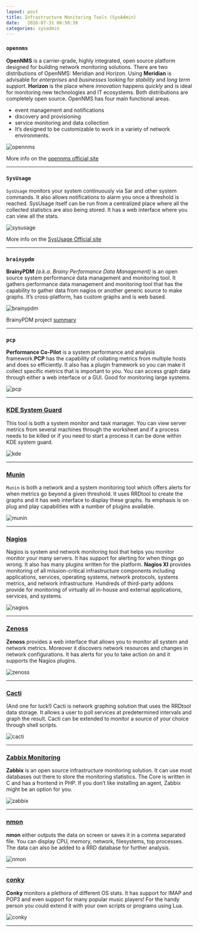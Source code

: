 ```yaml
---
layout: post
title: Infrastructure Monitoring Tools (SysAdmin)
date:   2016-07-31 08:50:39  
categories: sysadmin
---
```


### `opennms`
**OpenNMS** is a carrier-grade, highly integrated, open source platform designed for building network monitoring solutions. There are two distributions of OpenNMS: Meridian and Horizon. Using **Meridian** is advisable for *enterprises* and *businesses* looking for *stability* and *long term support*. **Horizon** is the place where *innovation* happens *quickly* and is ideal for monitoring new technologies and IT ecosystems. Both distributions are completely open source.
OpenNMS has four main functional areas.

- event management and notifications
- discovery and provisioning
- service monitoring and data collection 
- It’s designed to be customizable to work in a variety of network environments.

![opennms](/assets/img/infrastructure_monitoring/opennms.png)

More info on the [opennms official site](http://www.opennms.org/en)

---

### `SysUsage`
`SysUsage` monitors your system continuously via Sar and other system commands. It also allows notifications to alarm you once a threshold is reached. SysUsage itself can be run from a centralized place where all the collected statistics are also being stored. It has a web interface where you can view all the stats.

![sysusage](/assets/img/infrastructure_monitoring/sysusage.png)

More info on the [ SysUsage Official site](http://sysusage.darold.net/)

---

### `brainypdm`
**BrainyPDM** _(a.k.a. Brainy Performance Data Management)_ is an open source system performance data management and monitoring tool. It gathers performance data management and monitoring tool that has the capability to gather data from nagios or another generic source to make graphs. It’s cross-platform, has custom graphs and is web based.

![brainypdm](/assets/img/infrastructure_monitoring/brainypdm.png)

BrainyPDM project [summary](https://www.openhub.net/p/brainypdm)

---

### `pcp`
**Performance Co-Pilot** is a system performance and analysis framework.**PCP** has the capability of collating metrics from multiple hosts and does so efficiently. It also has a plugin framework so you can make it collect specific metrics that is important to you. You can access graph data through either a web interface or a GUI. Good for monitoring large systems.

![pcp](/assets/img/infrastructure_monitoring/pcp.png)

---

### [KDE System Guard](https://userbase.kde.org/KSysGuard)
This tool is both a system monitor and task manager. You can view server metrics from several machines through the worksheet and if a process needs to be killed or if you need to start a process it can be done within KDE system guard.

![kde](/assets/img/infrastructure_monitoring/kde.png)

---

### [Munin](http://munin-monitoring.org/)
`Munin` is both a network and a system monitoring tool which offers alerts for when metrics go beyond a given threshold. It uses RRDtool to create the graphs and it has web interface to display these graphs. Its emphasis is on plug and play capabilities with a number of plugins available.

![munin](/assets/img/infrastructure_monitoring/munin.png)

---

### [Nagios](http://www.nagios.org/)

Nagios is system and network monitoring tool that helps you monitor monitor your many servers. It has support for alerting for when things go wrong. It also has many plugins written for the platform.
**Nagios XI** provides monitoring of all mission-critical infrastructure components including applications, services, operating systems, network protocols, systems metrics, and network infrastructure. Hundreds of third-party addons provide for monitoring of virtually all in-house and external applications, services, and systems.

![nagios](/assets/img/infrastructure_monitoring/nagios.png)

---

### [Zenoss](http://www.zenoss.com/)
**Zenoss** provides a web interface that allows you to monitor all system and network metrics. Moreover it discovers network resources and changes in network configurations. It has alerts for you to take action on and it supports the Nagios plugins.

![zenoss](/assets/img/infrastructure_monitoring/zenoss.png)

---

### [Cacti](http://www.cacti.net/)
(And one for luck!) Cacti is network graphing solution that uses the RRDtool data storage. It allows a user to poll services at predetermined intervals and graph the result. Cacti can be extended to monitor a source of your choice through shell scripts.

![cacti](/assets/img/infrastructure_monitoring/cacti.png)

---

### [Zabbix Monitoring](http://www.zabbix.com/)
**Zabbix** is an open source infrastructure monitoring solution. It can use most databases out there to store the monitoring statistics. The Core is written in C and has a frontend in PHP. If you don’t like installing an agent, Zabbix might be an option for you.

![zabbix](/assets/img/infrastructure_monitoring/zabbix.png)

---

### [nmon](http://nmon.sourceforge.net/pmwiki.php)

**nmon** either outputs the data on screen or saves it in a comma separated file. You can display CPU, memory, network, filesystems, top processes. The data can also be added to a RRD database for further analysis.

![nmon](/assets/img/infrastructure_monitoring/nmon.png)

---

### [conky](http://conky.sourceforge.net/)

**Conky** monitors a plethora of different OS stats. It has support for IMAP and POP3 and even support for many popular music players! For the handy person you could extend it with your own scripts or programs using Lua.

![conky](/assets/img/infrastructure_monitoring/conky.png)

---
